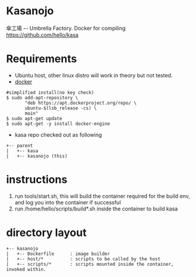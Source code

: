 # Kasanojo
傘工場 -- Umbrella Factory.
Docker for compiling https://github.com/hello/kasa

# Requirements
*  Ubuntu host, other linux distro will work in theory but not tested.
*  [docker](https://docs.docker.com/engine/installation/linux/ubuntu/)
```
#simplified install(no key check)
$ sudo add-apt-repository \
       "deb https://apt.dockerproject.org/repo/ \
       ubuntu-$(lsb_release -cs) \
       main"
$ sudo apt-get update
$ sudo apt-get -y install docker-engine
```
*  kasa repo checked out as following
```
+-- parent
|   +-- kasa
|   +-- kasanojo (this)
```
       
# instructions
1.  run tools/start.sh, this will build the container required for the build env, and log you into the container if successful
2.  run /home/hello/scripts/build*.sh inside the container to build kasa

# directory layout
```
+-- kasanojo
|   +-- Dockerfile      : image builder
|   +-- host/*          : scripts to be called by the host
|   +-- scripts/*       : scripts mounted inside the container, invoked within.
```
